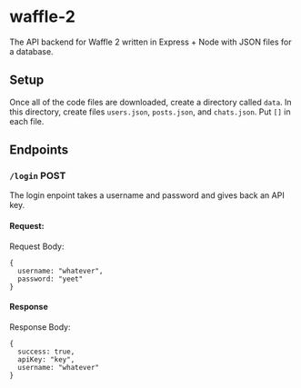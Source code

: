 # waffle-2
The API backend for Waffle 2 written in Express + Node with JSON files for a database.

## Setup
Once all of the code files are downloaded, create a directory called `data`. In this directory, create files `users.json`, `posts.json`, and `chats.json`. Put `[]` in each file.

## Endpoints

### `/login` POST
The login enpoint takes a username and password and gives back an API key. 

#### Request:
Request Body:
```
{
  username: "whatever",
  password: "yeet"
}
```
#### Response
Response Body:
```
{
  success: true,
  apiKey: "key",
  username: "whatever"
}
```

